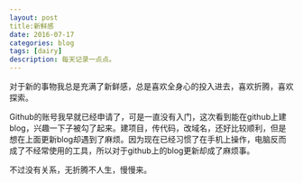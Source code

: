 ```yaml
---
layout: post
title:新鲜感
date: 2016-07-17
categories: blog
tags: [dairy]
description: 每天记录一点点。
---
```


对于新的事物我总是充满了新鲜感，总是喜欢全身心的投入进去，喜欢折腾，喜欢探索。

Github的账号我早就已经申请了，可是一直没有入门，这次看到能在github上建blog，兴趣一下子被勾了起来。建项目，传代码，改域名，还好比较顺利，但是想在上面更新blog却遇到了麻烦。因为现在已经习惯了在手机上操作，电脑反而成了不经常使用的工具，所以对于github上的blog更新却成了麻烦事。

不过没有关系，无折腾不人生，慢慢来。
